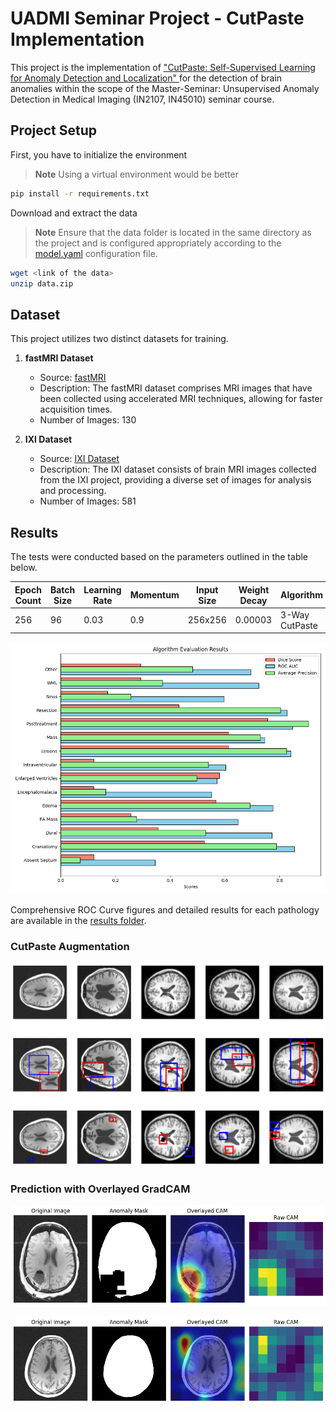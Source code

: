 # UADMI Seminar Project - CutPaste Implementation

This project is the implementation of ["CutPaste: Self-Supervised Learning for Anomaly Detection and Localization" ](https://arxiv.org/abs/2104.04015) for the detection of brain anomalies within the scope of the Master-Seminar: Unsupervised Anomaly Detection in Medical Imaging (IN2107, IN45010) seminar course.

## Project Setup

First, you have to initialize the environment

> **Note**
> Using a virtual environment would be better

```bash
pip install -r requirements.txt
```

Download and extract the data

> **Note**
> Ensure that the data folder is located in the same directory as the project and is configured appropriately according to the [model.yaml](configs/model.yaml) configuration file.

```bash
wget <link of the data>
unzip data.zip
```

## Dataset

This project utilizes two distinct datasets for training.

1. **fastMRI Dataset**
   - Source: [fastMRI](https://fastmri.med.nyu.edu/)
   - Description: The fastMRI dataset comprises MRI images that have been collected using accelerated MRI techniques, allowing for faster acquisition times.
   - Number of Images: 130
   
2. **IXI Dataset**
   - Source: [IXI Dataset](https://brain-development.org/ixi-dataset/)
   - Description: The IXI dataset consists of brain MRI images collected from the IXI project, providing a diverse set of images for analysis and processing.
   - Number of Images: 581

## Results

The tests were conducted based on the parameters outlined in the table below.

| **Epoch Count** | **Batch Size** | **Learning Rate** | **Momentum** | **Input Size** | **Weight Decay** | **Algorithm**  |
| --------------- | -------------- | ----------------- | ------------ | -------------- | ---------------- | -------------- |
| 256             | 96             | 0.03              | 0.9          | 256x256        | 0.00003          | 3-Way CutPaste |

![Algorithm Evaluation Results](results/evaluation_results.png "Algorithm Evaluation Results")

Comprehensive ROC Curve figures and detailed results for each pathology are available in the [results folder](results/).

### CutPaste Augmentation

![CutPaste augmentation on Brain MRI](results/cutpaste_augmentation.png)

### Prediction with Overlayed GradCAM

![Prediction on anomaly brain mri](results/anomaly_data.png)

![Prediction on normal brain mri](results/normal_data.png)
